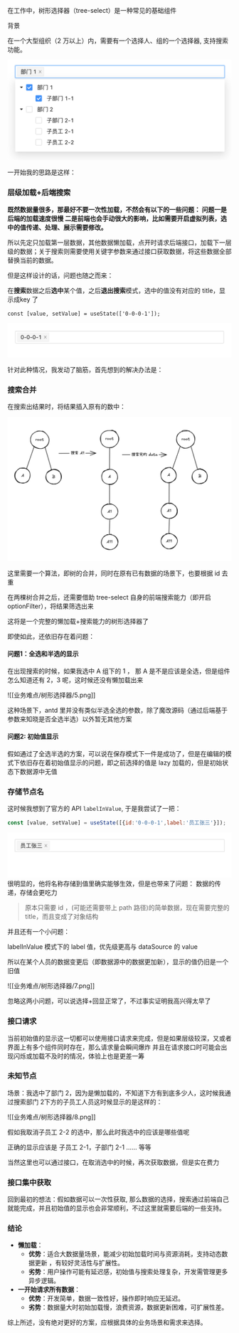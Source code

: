 
在工作中，树形选择器（tree-select）是一种常见的基础组件

背景

在一个大型组织（2 万以上）内，需要有一个选择人、组的一个选择器, 支持搜索功能。

![](./1.png)

一开始我的思路是这样：

### 层级加载+后端搜索

**既然数据量很多，那最好不要一次性加载，不然会有以下的一些问题：
问题一是后端的加载速度很慢
二是前端也会手动很大的影响，比如需要开启虚拟列表，选中的值传递、处理、展示需要修改。**

所以先定只加载第一层数据，其他数据懒加载，点开时请求后端接口，加载下一层级的数据；关于搜索则需要使用关键字参数来通过接口获取数据，将这些数据全部替换当前的数据。

但是这样设计的话，问题也随之而来：

在**搜索**数据之后**选中**某个值，之后**退出搜索**模式，选中的值没有对应的 title，显示成key 了

```JS
const [value, setValue] = useState(['0-0-0-1']);
```

![](./2.png)

针对此种情况，我发动了脑筋，首先想到的解决办法是：

### 搜索合并

在搜索出结果时，将结果插入原有的数中：


![](./4.png)

这里需要一个算法，即树的合并，同时在原有已有数据的场景下，也要根据 id 去重

在两棵树合并之后，还需要借助 tree-select 自身的前端搜索能力（即开启 optionFilter），将结果筛选出来

这将是一个完整的懒加载+搜索能力的树形选择器了

即使如此，还依旧存在着问题：
#### 问题1：全选和半选的显示


在出现搜索的时候，如果我选中 A 组下的 1 ， 那 A 是不是应该是全选，但是组件怎么知道还有 2，3 呢，这时候还没有懒加载出来

![[业务难点/树形选择器/5.png]]


这种场景下，antd 里并没有类似半选全选的参数，除了魔改源码（通过后端基于参数来知晓是否全选半选）以外暂无其他方案

#### 问题2: 初始值显示

假如通过了全选半选的方案，可以说在保存模式下一件是成功了，但是在编辑的模式下依旧存在着初始值显示的问题，即之前选择的值是 lazy 加载的，但是初始状态下数据源中无值

### 存储节点名

这时候我想到了官方的 API `labelInValue`,  于是我尝试了一把：

```js
const [value, setValue] = useState([{id:'0-0-0-1',label:'员工张三'}]);
```


![](./3.png)
很明显的，他将名称存储到值里确实能够生效，但是也带来了问题：
数据的传递，存储会更吃力

>原本只需要 id ，(可能还需要带上 path 路径)的简单数据，现在需要完整的 title，而且变成了对象结构


并且还有一个小问题：

labelInValue  模式下的 label 值，优先级更高与 dataSource 的 value

所以在某个人员的数据变更后（即数据源中的数据更加新），显示的值仍旧是一个旧值

![[业务难点/树形选择器/7.png]]


忽略这两小问题，可以说选择+回显正常了，不过事实证明我高兴得太早了

### 接口请求

当前初始值的显示这一切都可以使用接口请求来完成，但是如果层级较深，又或者界面上有多个组件同时存在，那么请求量会瞬间爆炸
并且在请求接口时可能会出现闪烁或加载不及时的情况，体验上也是更差一筹

###  未知节点

场景：我选中了部门 2，因为是懒加载的，不知道下方有到底多少人，这时候我通过搜索部门 2下方的子员工人员这时候显示的是这样的：

![[业务难点/树形选择器/8.png]]


假如我取消子员工 2-2 的选中，那么此时我选中的应该是哪些值呢

正确的显示应该是 子员工 2-1，子部门 2-1 …… 等等

当然这里也可以通过接口，在取消选中的时候，再次获取数据，但是实在费力

### 接口集中获取

回到最初的想法：假如数据可以一次性获取, 那么数据的选择，搜索通过前端自己就能完成，并且初始值的显示也会非常顺利，不过这里就需要后端的一些支持。


### 结论

- **懒加载**：
    - **优势**：适合大数据量场景，能减少初始加载时间与资源消耗，支持动态数据更新 ，有较好灵活性与扩展性。
    - **劣势**：用户操作可能有延迟感，初始值与搜索处理复杂，开发需管理更多异步逻辑。
- **一开始请求所有数据**：
    - **优势**：开发简单，数据一致性好，操作即时响应无延迟。
    - **劣势**：数据量大时初始加载慢，浪费资源，数据更新困难，可扩展性差。


综上所述，没有绝对更好的方案，应根据具体的业务场景和需求来选择。